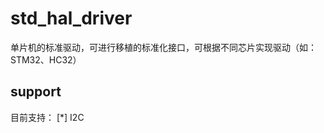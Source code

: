 <!--
 * @Author: wangjinxing
 * @Date: 2020-08-31 12:48:44
 * @LastEditTime: 2020-08-31 12:49:33
 * @LastEditors: Add i2c
 * @Description: std_driver
 * @FilePath: \undefinede:\github\std_hal_driver\README.md
-->
# std_hal_driver
单片机的标准驱动，可进行移植的标准化接口，可根据不同芯片实现驱动（如：STM32、HC32）

## support
目前支持：
[*]  I2C
